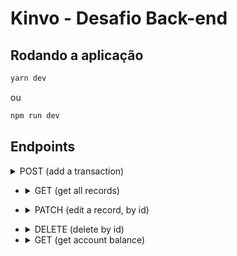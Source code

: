# Kinvo - Desafio Back-end

## Rodando a aplicação

```bash
yarn dev
```

ou

```bash
npm run dev
```

## Endpoints

<details>
      <summary>POST (add a transaction)</summary>


  - Url:
     - `/api/finance`
     - Exemplo: `http://localhost:4000/api/finance`

  - Request:
    - Body

        ```json
        {
            "desc": "Saturday dinner",
            "type": "expense",
            "value": -80,
            "note": "i ordered a hamburguer."
        }
        ```

  - Response: 
    - Status: `201 Created`


</details>

- <details>
      <summary>GET (get all records)</summary>

  - Url:
     - `/api/finance/:startDate/:endDate/:limit?`
     - Exemplo: `http://localhost:4000/api/finance/2022-07-07/2022-07-10`
     - Exemplo: `http://localhost:4000/api/finance/2022-07-07/2022-07-10/2`

  - Response: 
    - Status: `200 OK`
    - Body
        ```json
        {
            "record": [
                {
                    "_id": "62c80b5f154aa3e6bf5de048",
                    "desc": "Credit card",
                    "type": "expense",
                    "value": -1750,
                    "note": "Juny travel",
                    "createdAt": "2022-07-08T10:47:59.047Z",
                    "updatedAt": "2022-07-10T22:42:11.100Z",
                    "__v": 0
                },
                {
                    "_id": "62c80bed154aa3e6bf5de04c",
                    "desc": "Phone bill",
                    "type": "expense",
                    "value": -150,
                    "note": "my family phone bill",
                    "createdAt": "2022-07-08T10:50:21.569Z",
                    "updatedAt": "2022-07-10T22:42:49.301Z",
                    "__v": 0
                }
            ]
        }
    ```


</details>

- <details>
      <summary>PATCH (edit a record, by id)</summary>

  - Url:
    - `/api/finance/:id`
    - Exemplo: `http://localhost:4000/api/finance/62c80aa5154aa3e6bf5de039`
    - Request:
        - Body

        ```json
        {
            "desc": "Saturday dinner",
            "type": "expense",
            "value": -80,
            "note": "i ordered a hamburguer with fries, i paid using credit card."
        }

    - Response: 
    - Status: `201 OK`    ```



</details>

- <details>
      <summary>DELETE (delete by id)</summary>

  - Url:
    - `/api/finance/:id`
    - Exemplo: `http://localhost:4000/api/finance/62c80aa5154aa3e6bf5de039`


  - Response: 
    - Status: `204 No Content`



- <details>
      <summary>GET (get account balance)</summary>

  - Url:
    - `/api/balance`
    - Exemplo: `http://localhost:4000/api/balance`

  - Response: 
    - Status: `200 OK`
    - Body

      ```json
      {
          "balance": 3500
      }
      ```

</details>

